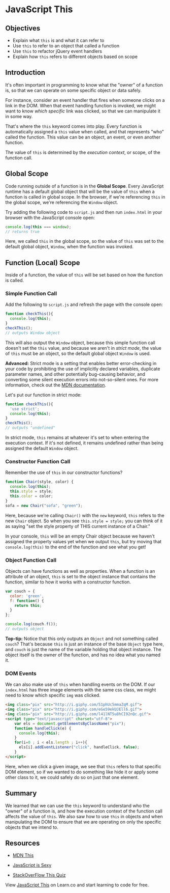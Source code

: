 # JavaScript This

## Objectives
+ Explain what `this` is and what it can refer to
+ Use `this` to refer to an object that called a function
+ Use `this` to refactor jQuery event handlers
+ Explain how `this` refers to different objects based on scope

## Introduction

It's often important in programming to know what the "owner" of a function is, so that we can operate on some specific object or data safely.

For instance, consider an event handler that fires when someone clicks
on a link in the DOM. When that event handling function is invoked,
we might want to know *which specific* link was clicked, so that we can
manipulate it in some way.

That's where the `this` keyword comes into play. Every function is
automatically assigned a `this` value when called, and that represents
"who" called the function. This value can be an object, an event, or
even another function.

The value of `this` is determined by the *execution context*, or scope, of the
function call.

## Global Scope

Code running outside of a function is in the **Global Scope**. Every JavaScript runtime has a default global object that will be the value of `this` when a function is called in global scope. In the browser, if we're referencing `this` in the global scope, we're referencing the `Window` object.

Try adding the following code to `script.js` and then run `index.html`
in your browser with the JavaScript console open:

```js
console.log(this === window);
// returns true
```

Here, we called `this` in the global scope, so
the value of `this` was set to the default global object, `Window`, when the
function was invoked.

## Function (Local) Scope

Inside of a function, the value of `this` will be set based on how the
function is called.

### Simple Function Call

Add the following to `script.js` and refresh the page with the console
open:

```js
function checkThis(){
  console.log(this);
}
checkThis();
// outputs Window object
```

This will also output the `Window` object, because this simple function
call doesn't set the `this` value, and because we aren't in *strict
mode*, the value of `this` must be an object, so the default global
object `Window` is used.

**Advanced:** Strict mode is a setting that enables better error-checking in your code
by prohibiting the use of implicitly declared variables, duplicate
parameter names, and other potentially bug-causing behavior, and
converting some silent execution errors into not-so-silent ones. For
more information, check out the [MDN documentation](https://developer.mozilla.org/en-US/docs/Web/JavaScript/Reference/Strict_mode).

Let's put our function in strict mode:

```js
function checkThis(){
  'use strict';
  console.log(this);
}
checkThis();
// outputs "undefined"
```

In strict mode, `this` remains at whatever it's set to when entering the execution context. If it's not defined, it remains undefined rather than being assigned the default `Window` object.

### Constructor Function Call

Remember the use of `this` in our constructor functions?

```js
function Chair(style, color) {
  console.log(this);
  this.style = style;
  this.color = color;
}
sofa = new Chair("sofa", "green");
```

Here, because we're calling `Chair()` with the `new` keyword, `this`
refers to the new `Chair` object. So when you see `this.style = style;`
you can think of it as saying "set the style property of THIS current
instance of a Chair."

In your console, `this` will be an empty Chair
object because we haven't assigned the property values yet when we
output `this`, but try moving that `console.log(this)` to the end of the
function and see what you get!

### Object Function Call

Objects can have functions as well as properties. When a function is an attribute of an object, `this` is set to the object instance that contains the function, similar to how it works with a constructor function.


```js
var couch = {
  color: 'green',
  f: function() {
    return this;
  }
};

console.log(couch.f());
// outputs object
```

**Top-tip:** Notice that this only outputs an `Object` and not something called
`couch`? That's because `this` is just an instance of the base `Object`
type here, and `couch` is just the name of the variable holding that
object instance. The object itself is the owner of the function, and has
no idea what you named it.

### DOM Events

We can also make use of `this` when handling events on the DOM. If our
`index.html` has three image elements with the same css class, we might
need to know which specific `img` was clicked.

```html
<img class="pix" src="http://i.giphy.com/S1phUc5mmaZqM.gif">
<img class="pix" src="http://i.giphy.com/eGe59ekUJEll6.gif">
<img class="pix" src="http://i.giphy.com/l41lNT5u8hCI92nQc.gif">
<script type="text/javascript" charset="utf-8">
    var els = document.getElementsByClassName("pix");
    function handleClick(e) {
      console.log(this);
    }
    for(i=0 ; i < els.length ; i++){
      els[i].addEventListener("click", handleClick, false);
    }
</script>
```

Here, when we click a given image, we see that `this` refers to that
specific DOM element, so if we wanted to do something like hide it or
apply some other class to it, we could safely do so on just that one
element.

## Summary

We learned that we can use the `this` keyword to understand who the
"owner" of a function is, and how the execution context of the function
call affects the value of `this`. We also saw how to use `this` in
objects and when manipulating the DOM to ensure that we are operating on
only the specific objects that we intend to.

## Resources

+ [MDN This](https://developer.mozilla.org/en-US/docs/Web/JavaScript/Reference/Operators/this)

+ [JavaScript is Sexy](http://javascriptissexy.com/understand-javascripts-this-with-clarity-and-master-it/)

+ [StackOverFlow This Quiz](http://stackoverflow.com/questions/3127429/how-does-the-this-keyword-work)

<p data-visibility='hidden'>View <a href='https://learn.co/lessons/js-this-readme' title='JavaScript This'>JavaScript This</a> on Learn.co and start learning to code for free.</p>
